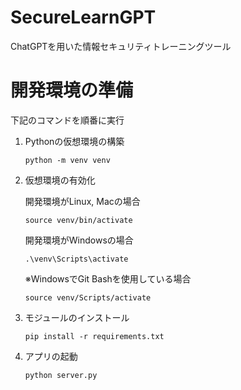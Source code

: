 # SecureLearnGPT
ChatGPTを用いた情報セキュリティトレーニングツール

# 開発環境の準備
下記のコマンドを順番に実行

1. Pythonの仮想環境の構築
    ```
    python -m venv venv
    ```

2. 仮想環境の有効化

    開発環境がLinux, Macの場合
    ```
    source venv/bin/activate
    ```

    開発環境がWindowsの場合
    ```
    .\venv\Scripts\activate
    ```

    ※WindowsでGit Bashを使用している場合
    ```
    source venv/Scripts/activate
    ```

3. モジュールのインストール
    ```
    pip install -r requirements.txt
    ```

4. アプリの起動
    ```
    python server.py
    ```